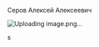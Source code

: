 Серов Алексей Алексеевич

![Uploading image.png…](https://i.ytimg.com/vi/hHbWF1Bvgf4/maxresdefault.jpg?7857057827)

s
